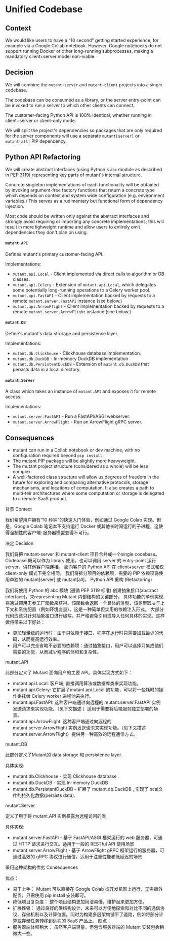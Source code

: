 # Unified Codebase

## Context

We would like users to have a "10 second" getting started experience,
for example via a Google Collab notebook. However, Google notebooks do
not support running Docker or other long-running subprocesses, making
a mandatory client+server model non-viable.

## Decision

We will combine the `mutant-server` and `mutant-client` projects into
a single codebase.

The codebase can be consumed as a library, or the server entry-point
can be invoked to run a server to which other clients can connect.

The customer-facing Python API is 100% identical, whether running in
client+server or client-only mode.

We will split the project's dependencies so packages that are only
required for the server components will use a separate
`mutant[server]` or `mutant[all]` PIP dependency.

## Python API Refactoring

We will create abstract interfaces (using Python's `abc` module as
described in [PEP 3119](https://peps.python.org/pep-3119/))
representing key parts of mutant's internal structure.

Concrete singleton implementations of each functionality will be
obtained by invoking argument-free factory functions that return a
concrete type which depends on context and system wide configuration
(e.g. environment variables.) This serves as a rudimentary but
functional form of dependency injection.

Most code should be written only against the abstract interfaces and
strongly avoid requiring or importing any concrete implementations;
this will result in more lighweight runtime and allow users to
entirely omit dependencies they don't plan on using.

#### `mutant.API`

Defines mutant's primary customer-facing API.

Implementations:

- `mutant.api.Local` - Client implemented via direct calls to
  algorithm or DB classes.
- `mutant.api.Celery` - Extension of `mutant.api.Local`, which
  delegates some potentially long-running operations to a Celery
  worker pool.
- `mutant.api.FastAPI` - Client implementation backed by requests to
   a remote `mutant.server.FastAPI` instance (see below.)
- `mutant.api.ArrowFlight` - Client implementation backed by requests to
   a remote `mutant.server.ArrowFlight` instance (see below.)

#### `mutant.DB`

Define's mutant's data strorage and persistence layer.

Implementations:

- `mutant.db.Clickhouse` - Clickhouse database implementation.
- `mutant.db.DuckDB` - In-memory DuckDB implementation
- `mutant.db.PersistentDuckDB` - Extension of `mutant.db.DuckDB` that
  persists data in a local directory.

#### `mutant.Server`

A class which takes an instance of `mutant.API` and exposes it for
remote access.

Implementations:

- `mutant.server.FastAPI` - Run a FastAPI/ASGI webserver.
- `mutant.server.ArrowFlight` - Run an ArrowFlight gRPC server.

## Consequences

- mutant can run in a Collab notebook or dev machine, with no
  configuration required beyond `pip install`.
- The mutant PIP package will be slightly more heavyweight.
- The mutant project structure (considered as a whole) will be less
  complex.
- A well-factored class structure will allow us degrees of freedom in
  the future for exploring and comparing alternative protocols,
  storage mechanisms, and locations of computation. It also creates a
  path to multi-teir architectures where some computation or storage
  is delegated to a remote SaaS product.


背景 Context

我们希望用户拥有“10 秒钟”的快速入门体验，例如通过 Google Colab 实现。但是，Google Colab 笔记本不支持运行 Docker 或其他长时间运行的子进程，这使得强制性的客户端-服务器模型变得不可行。

决定 Decision


我们将把 mutant-server 和 mutant-client 项目合并成一个single codebase。
Codebase 既可以作为 library 使用，也可以调用 server 的 entry-point 运行 server，供其他客户端连接。
面向客户的 Python API 在 client+server 模式和仅 client-only 模式下完全相同。
我们将拆分项目的依赖项，需要的 PIP 依赖项将使用单独的 mutant[server] 或 mutant[all]。
Python API 重构 (Refactoring)

我们将使用 Python 的 abc 模块 (遵循 PEP 3119 标准) 创建抽象接口(abstract interface)，来representing Mutant 内部结构的关键部分。
具体功能的单例实现将通过调用无参工厂函数来获得。该函数会返回一个具体的类型，该类型取决于上下文和系统配置（例如环境变量）。这是一种简单但实用的依赖注入形式。
大部分代码应该只针对抽象接口进行编写，并严格避免引用或导入任何具体的实现。这样做将带来以下好处：
- 更加轻量级的运行时：由于只依赖于接口，程序在运行时只需要加载最少的代码，从而提高运行效率。
- 用户可以完全省略不必要的依赖项：通过抽象接口，用户可以选择只集成他们需要的功能，从而减少程序的体积和复杂性。

mutant.API

此部分定义了 Mutant 面向用户的主要 API。具体实现方式如下：
- mutant.api.Local: 客户端, 直接调用算法或数据库类来实现功能。
- mutant.api.Celery: 它扩展了mutant.api.Local 的功能，可以将一些耗时的操作委托给 Celery worker 进程池来执行。
- mutant.api.FastAPI: 这种客户端通过向远程的 mutant.server.FastAPI 实例发送请求来实现功能。（见下文描述 ）适用于需要将后端服务独立部署的场景。
- mutant.api.ArrowFlight: 这种客户端通过向远程的 mutant.server.ArrowFlight 实例发送请求来实现功能。（见下文描述 mutant.server.ArrowFlight）提供另一种高效的远程通信方式。


mutant.DB

此部分定义了Mutant的 data storage 和 persistence layer.

具体实现:
- mutant.db.Clickhouse - 实现 Clickhouse database .
- mutant.db.DuckDB - 实现 In-memory DuckDB 
- mutant.db.PersistentDuckDB - 扩展了 mutant.db.DuckDB , 实现了local文件的持久化数据(persists data).

mutant.Server

定义了用于将 mutant.API 实例暴露为远程访问的类

具体实现:
- mutant.server.FastAPI - 基于 FastAPI/ASGI 框架运行的 web 服务器，可通过 HTTP 请求进行交互。适用于一般的 RESTful API 使用场景
- mutant.server.ArrowFlight - 基于 ArrowFlight gRPC 框架运行的服务器，可通过高效的 gRPC 协议进行通信。适用于注重性能和低延迟的场景

采用这种架构的优劣 Consequences

优点：
- 易于上手： Mutant 可以直接在 Google Colab 或开发机器上运行，无需额外配置，只需使用 pip install 安装即可。
- 降低项目复杂度： 整个项目结构更加简洁易懂，维护起来更加方便。
- 扩展性强： 通过良好的类结构设计，未来可以方便地探索和对比不同的通信协议、存储机制以及计算位置。同时为构建多层架构铺平了道路，例如将部分计算或存储任务转移到远程的 SaaS 产品上。
缺点：
- 服务器端体积稍大： 虽然客户端轻量，但包含服务器端的 Mutant 安装包会稍微大一些。
